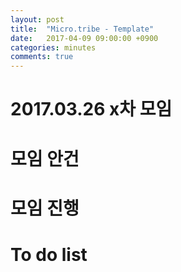 ```yaml
---
layout: post
title:  "Micro.tribe - Template"
date:   2017-04-09 09:00:00 +0900
categories: minutes
comments: true
---
```

# 2017.03.26 x차 모임

# 모임 안건

# 모임 진행

# To do list
